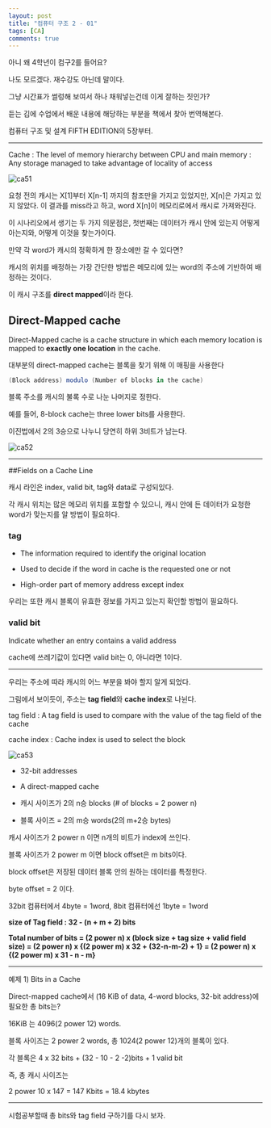 ```yaml
---
layout: post
title: "컴퓨터 구조 2 - 01"
tags: [CA]
comments: true
---
```


아니 왜 4학년이 컴구2를 들어요?

나도 모르겠다. 재수강도 아닌데 말이다.

그냥 시간표가 썰렁해 보여서 하나 채워넣는건데 이게 잘하는 짓인가?

듣는 김에 수업에서 배운 내용에 해당하는 부분을 책에서 찾아 번역해본다.

컴퓨터 구조 및 설계 FIFTH EDITION의 5장부터.
- - -

Cache
: The level of memory hierarchy between CPU and main memory
: Any storage managed to take advantage of locality of access


![ca51](https://user-images.githubusercontent.com/26412908/64535034-87764e80-d351-11e9-91e3-d974c9890eb5.PNG)

요청 전의 캐시는 X[1]부터 X[n-1] 까지의 참조만을 가지고 있었지만, X[n]은 가지고 있지 않았다.
이 결과를 miss라고 하고, word X[n]이 메모리로에서 캐시로 가져와진다.

이 시나리오에서 생기는 두 가지 의문점은, 첫번째는 데이터가 캐시 안에 있는지 어떻게 아는지와, 어떻게 이것을 찾는가이다.

만약 각 word가 캐시의 정확하게 한 장소에만 갈 수 있다면?

캐시의 위치를 배정하는 가장 간단한 방법은 메모리에 있는 word의 주소에 기반하여 배정하는 것이다.

이 캐시 구조를 **direct mapped**이라 한다.

## Direct-Mapped cache

Direct-Mapped cache is a cache structure in which each memory location is mapped to **exactly one location** in the cache.


대부분의 direct-mapped cache는 블록을 찾기 위해 이 매핑을 사용한다

```cs
(Block address) modulo (Number of blocks in the cache)
```

블록 주소를 캐시의 불록 수로 나눈 나머지로 정한다.

예를 들어, 8-block cache는 three lower bits를 사용한다.

이진법에서 2의 3승으로 나누니 당연히 하위 3비트가 남는다.


![ca52](https://user-images.githubusercontent.com/26412908/64535033-86ddb800-d351-11e9-90b9-80f85ba39245.PNG)

- - -

##Fields on a Cache Line

캐시 라인은 index, valid bit, tag와 data로 구성되있다.

각 캐시 위치는 많은 메모리 위치를 포함할 수 있으니, 캐시 안에 든 데이터가 요청한 word가 맞는지를 알 방법이 필요하다.

### tag
* The information required to identify the original location

* Used to decide if the word in cache is the requested one or not

* High-order part of memory address except index


우리는 또한 캐시 블록이 유효한 정보를 가지고 있는지 확인할 방법이 필요하다.

### valid bit

Indicate whether an entry contains a valid address

cache에 쓰레기값이 있다면 valid bit는 0, 아니라면 1이다.


- - -

우리는 주소에 따라 캐시의 어느 부분을 봐야 할지 알게 되었다.

그림에서 보이듯이, 주소는 **tag field**와 **cache index**로 나뉜다.

tag field
: A tag field is used to compare with the value of the tag field of the cache

cache index
: Cache index is used to select the block


![ca53](https://user-images.githubusercontent.com/26412908/64535035-87764e80-d351-11e9-8c3a-dbc6be43c979.PNG)


* 32-bit addresses

* A direct-mapped cache 

* 캐시 사이즈가 2의 n승 blocks (# of blocks = 2 power n)

* 블록 사이즈 = 2의 m승 words(2의 m+2승 bytes)


캐시 사이즈가 2 power n 이면 n개의 비트가 index에 쓰인다.

블록 사이즈가 2 power m 이면 block offset은 m bits이다.

block offset은 저장된 데이터 블록 안의 원하는 데이터를 특정한다.

byte offset = 2 이다.

32bit 컴퓨터에서 4byte = 1word, 8bit 컴퓨터에선 1byte = 1word

**size of Tag field : 32 - (n + m + 2) bits**

**Total number of bits 
= (2 power n) x (block size + tag size + valid field size)
= (2 power n) x {(2 power m) x 32 + (32-n-m-2) + 1}
= (2 power n) x {(2 power m) x 31 - n - m}**

- - -

예제 1) Bits in a Cache

Direct-mapped cache에서 (16 KiB of data, 4-word blocks, 32-bit address)에 필요한 총 bits는?

16KiB 는 4096(2 power 12) words.

블록 사이즈는 2 power 2 words, 총 1024(2 power 12)개의 블록이 있다.

각 블록은 4 x 32 bits + (32 - 10 - 2 -2)bits + 1 valid bit

즉, 총 캐시 사이즈는

2 power 10 x 147 = 147 Kbits = 18.4 kbytes

- - -

시험공부할때 총 bits와 tag field 구하기를 다시 보자.
